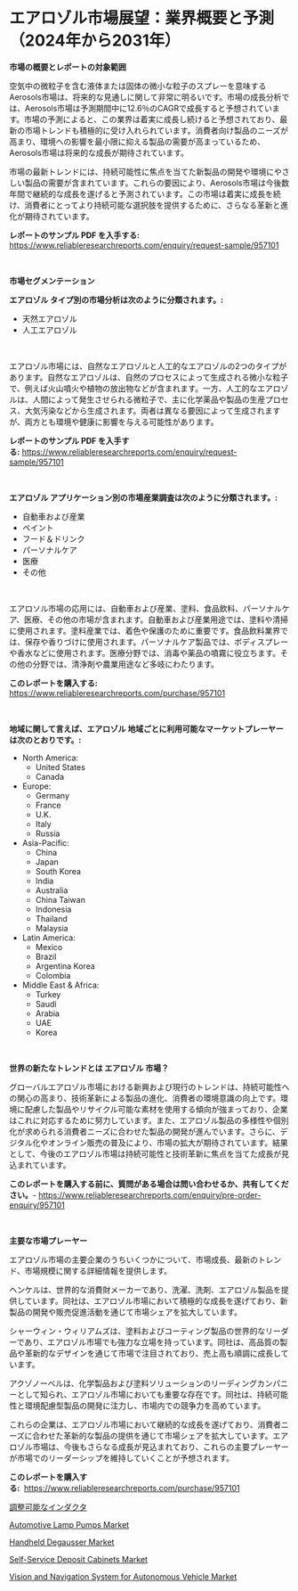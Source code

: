 <p><h1>エアロゾル市場展望：業界概要と予測（2024年から2031年）</h1></p><p><strong>市場の概要とレポートの対象範囲</strong></p>
<p><p>空気中の微粒子を含む液体または固体の微小な粒子のスプレーを意味するAerosols市場は、将来的な見通しに関して非常に明るいです。市場の成長分析では、Aerosols市場は予測期間中に12.6％のCAGRで成長すると予想されています。市場の予測によると、この業界は着実に成長し続けると予想されており、最新の市場トレンドも積極的に受け入れられています。消費者向け製品のニーズが高まり、環境への影響を最小限に抑える製品の需要が高まっているため、Aerosols市場は将来的な成長が期待されています。</p><p>市場の最新トレンドには、持続可能性に焦点を当てた新製品の開発や環境にやさしい製品の需要が含まれています。これらの要因により、Aerosols市場は今後数年間で継続的な成長を遂げると予測されています。この市場は着実に成長を続け、消費者にとってより持続可能な選択肢を提供するために、さらなる革新と進化が期待されています。</p></p>
<p><strong>レポートのサンプル PDF を入手する:</strong> <a href="https://www.reliableresearchreports.com/enquiry/request-sample/957101">https://www.reliableresearchreports.com/enquiry/request-sample/957101</a></p>
<p>&nbsp;</p>
<p><strong>市場セグメンテーション</strong></p>
<p><strong>エアロゾル タイプ別の市場分析は次のように分類されます。:</strong></p>
<p><ul><li>天然エアロゾル</li><li>人工エアロゾル</li></ul></p>
<p>&nbsp;</p>
<p><p>エアロゾル市場には、自然なエアロゾルと人工的なエアロゾルの2つのタイプがあります。自然なエアロゾルは、自然のプロセスによって生成される微小な粒子で、例えば火山噴火や植物の放出物などが含まれます。一方、人工的なエアロゾルは、人間によって発生させられる微粒子で、主に化学薬品や製品の生産プロセス、大気汚染などから生成されます。両者は異なる要因によって生成されますが、両方とも環境や健康に影響を与える可能性があります。</p></p>
<p><strong>レポートのサンプル PDF を入手する:</strong>&nbsp;<a href="https://www.reliableresearchreports.com/enquiry/request-sample/957101">https://www.reliableresearchreports.com/enquiry/request-sample/957101</a></p>
<p>&nbsp;</p>
<p><strong> エアロゾル アプリケーション別の市場産業調査は次のように分類されます。:</strong></p>
<p><ul><li>自動車および産業</li><li>ペイント</li><li>フード＆ドリンク</li><li>パーソナルケア</li><li>医療</li><li>その他</li></ul></p>
<p>&nbsp;</p>
<p><p>エアロソル市場の応用には、自動車および産業、塗料、食品飲料、パーソナルケア、医療、その他の市場が含まれます。自動車および産業用途では、塗料や清掃に使用されます。塗料産業では、着色や保護のために重要です。食品飲料業界では、保存や香りづけに使用されます。パーソナルケア製品では、ボディスプレーや香水などに使用されます。医療分野では、消毒や薬品の噴霧に役立ちます。その他の分野では、清浄剤や農業用途など多岐にわたります。</p></p>
<p><strong>このレポートを購入する:</strong>&nbsp; <a href="https://www.reliableresearchreports.com/purchase/957101">https://www.reliableresearchreports.com/purchase/957101</a></p>
<p>&nbsp;</p>
<p><strong>地域に関して言えば、エアロゾル 地域ごとに利用可能なマーケットプレーヤーは次のとおりです。:</strong></p>
<p><ul>
    <li>
        North America:
        <ul>
            <li>United States</li>
            <li>Canada</li>
        </ul>
    </li>
    <li>
        Europe:
        <ul>
            <li>Germany</li>
            <li>France</li>
            <li>U.K.</li>
            <li>Italy</li>
            <li>Russia</li>
        </ul>
    </li>
    <li>
        Asia-Pacific:
        <ul>
            <li>China</li>
            <li>Japan</li>
            <li>South Korea</li>
            <li>India</li>
            <li>Australia</li>
            <li>China Taiwan</li>
            <li>Indonesia</li>
            <li>Thailand</li>
            <li>Malaysia</li>
        </ul>
    </li>
    <li>
        Latin America:
        <ul>
            <li>Mexico</li>
            <li>Brazil</li>
            <li>Argentina Korea</li>
            <li>Colombia</li>
        </ul>
    </li>
    <li>
        Middle East & Africa:
        <ul>
            <li>Turkey</li>
            <li>Saudi</li>
            <li>Arabia</li>
            <li>UAE</li>
            <li>Korea</li>
        </ul>
    </li>
    </ul></p>
<p>&nbsp;</p>
<p><strong>世界の新たなトレンドとは エアロゾル 市場？</strong></p>
<p><p>グローバルエアロゾル市場における新興および現行のトレンドは、持続可能性への関心の高まり、技術革新による製品の進化、消費者の環境意識の向上です。環境に配慮した製品やリサイクル可能な素材を使用する傾向が強まっており、企業はこれに対応するために努力しています。また、エアロゾル製品の多様性や個別化が求められる消費者ニーズに合わせた製品の開発が進んでいます。さらに、デジタル化やオンライン販売の普及により、市場の拡大が期待されています。結果として、今後のエアロゾル市場は持続可能性と技術革新に焦点を当てた成長が見込まれています。</p></p>
<p><strong>このレポートを購入する前に、質問がある場合は問い合わせるか、共有してください。</strong>- <a href="https://www.reliableresearchreports.com/enquiry/pre-order-enquiry/957101">https://www.reliableresearchreports.com/enquiry/pre-order-enquiry/957101</a></p>
<p>&nbsp;</p>
<p><strong>主要な市場プレーヤー</strong></p>
<p><p>エアロゾル市場の主要企業のうちいくつかについて、市場成長、最新のトレンド、市場規模に関する詳細情報を提供します。</p><p>ヘンケルは、世界的な消費財メーカーであり、洗濯、洗剤、エアロゾル製品を提供しています。同社は、エアロゾル市場において積極的な成長を遂げており、新製品の開発や販売促進活動を通じて市場シェアを拡大しています。</p><p>シャーウィン・ウィリアムズは、塗料およびコーティング製品の世界的なリーダーであり、エアロゾル市場でも強力な立場を持っています。同社は、高品質の製品や革新的なデザインを通じて市場で注目されており、売上高も順調に成長しています。</p><p>アクゾノーベルは、化学製品および塗料ソリューションのリーディングカンパニーとして知られ、エアロゾル市場においても重要な存在です。同社は、持続可能性と環境配慮型製品の開発に注力し、市場内での競争力を高めています。</p><p>これらの企業は、エアロゾル市場において継続的な成長を遂げており、消費者ニーズに合わせた革新的な製品の提供を通じて市場シェアを拡大しています。エアロゾル市場は、今後もさらなる成長が見込まれており、これらの主要プレーヤーが市場でのリーダーシップを維持していくことが予想されます。</p></p>
<p><strong>このレポートを購入する:</strong>&nbsp;&nbsp;<a href="https://www.reliableresearchreports.com/purchase/957101">https://www.reliableresearchreports.com/purchase/957101</a></p>
<p><p><a href="https://github.com/sghwr779811674/Market-Research-Report-List-1/blob/main/1953664186252.md">調整可能なインダクタ</a></p><p><a href="https://fearless-okapi-6c8.notion.site/Automotive-Lamp-Pumps-Market-Size-and-Examines-its-Market-Scope-with-a-Primary-Focus-on-Growth-Opp-47d2c6b61a3b4c4bba65defc32c7932f">Automotive Lamp Pumps Market</a></p><p><a href="https://view.publitas.com/reportprime-1/handheld-degausser-market-size-and-examines-its-market-scope-with-a-primary-focus-on-growth-opportunities-and-forecasted-trends-spanning-from-2024-to-2031/">Handheld Degausser Market</a></p><p><a href="https://github.com/lbird53714/Market-Research-Report-List-3/blob/main/self-service-deposit-cabinets-market.md">Self-Service Deposit Cabinets Market</a></p><p><a href="https://scarlet-rocket-c63.notion.site/Vision-and-Navigation-System-for-Autonomous-Vehicle-Market-Share-Market-New-Trends-Analysis-Report-947cf06c19bf4a6683908439a4182f30">Vision and Navigation System for Autonomous Vehicle Market</a></p></p>